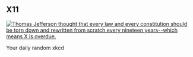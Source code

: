 ## X11
[![Thomas Jefferson thought that every law and every constitution should be torn down and rewritten from scratch every nineteen years--which means X is overdue.](https://imgs.xkcd.com/comics/x11.png)](https://xkcd.com/963/ "Thomas Jefferson thought that every law and every constitution should be torn down and rewritten from scratch every nineteen years--which means X is overdue.")

Your daily random xkcd
